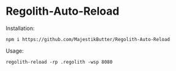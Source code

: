 # Regolith-Auto-Reload
 
Installation:
```
npm i https://github.com/MajestikButter/Regolith-Auto-Reload
```

Usage: 
```
regolith-reload -rp .regolith -wsp 8080 
```